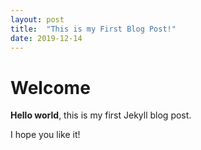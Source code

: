 ```yaml
---
layout: post
title:  "This is my First Blog Post!"
date: 2019-12-14
---
```


# Welcome

**Hello world**, this is my first Jekyll blog post.

I hope you like it!
